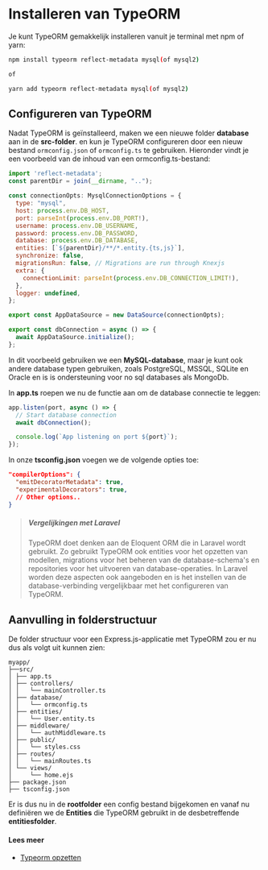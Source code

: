 # Installeren van TypeORM

Je kunt TypeORM gemakkelijk installeren vanuit je terminal met npm of yarn:

```bash
npm install typeorm reflect-metadata mysql(of mysql2)

of

yarn add typeorm reflect-metadata mysql(of mysql2)
```

## Configureren van TypeORM

Nadat TypeORM is geïnstalleerd, maken we een nieuwe folder **database** aan in de **src-folder**. en kun je TypeORM configureren door een nieuw bestand `ormconfig.json` of `ormconfig.ts` te gebruiken. Hieronder vindt je een voorbeeld van de inhoud van een ormconfig.ts-bestand:

```javascript
import 'reflect-metadata';
const parentDir = join(__dirname, "..");

const connectionOpts: MysqlConnectionOptions = {
  type: "mysql",
  host: process.env.DB_HOST,
  port: parseInt(process.env.DB_PORT!),
  username: process.env.DB_USERNAME,
  password: process.env.DB_PASSWORD,
  database: process.env.DB_DATABASE,
  entities: [`${parentDir}/**/*.entity.{ts,js}`],
  synchronize: false,
  migrationsRun: false, // Migrations are run through Knexjs
  extra: {
    connectionLimit: parseInt(process.env.DB_CONNECTION_LIMIT!),
  },
  logger: undefined,
};

export const AppDataSource = new DataSource(connectionOpts);

export const dbConnection = async () => {
  await AppDataSource.initialize();
};

```

In dit voorbeeld gebruiken we een **MySQL-database**, maar je kunt ook andere database typen gebruiken, zoals PostgreSQL, MSSQL, SQLite en Oracle en is is ondersteuning voor no sql databases als MongoDb.

In **app.ts** roepen we nu de functie aan om de database connectie te leggen:

```javascript
app.listen(port, async () => {
  // Start database connection
  await dbConnection();

  console.log(`App listening on port ${port}`);
});
```

In onze **tsconfig.json** voegen we de volgende opties toe:

```json
"compilerOptions": {
  "emitDecoratorMetadata": true,
  "experimentalDecorators": true,
  // Other options..
}

```

> ##### Vergelijkingen met Laravel
>
> TypeORM doet denken aan de Eloquent ORM die in Laravel wordt gebruikt. Zo gebruikt TypeORM ook entities voor het opzetten van modellen, migrations voor het beheren van de database-schema's en repositories voor het uitvoeren van database-operaties. In Laravel worden deze aspecten ook aangeboden en is het instellen van de database-verbinding vergelijkbaar met het configureren van TypeORM.

## Aanvulling in folderstructuur

De folder structuur voor een Express.js-applicatie met TypeORM zou er nu dus als volgt uit kunnen zien:

```
myapp/
├──src/
│ ├── app.ts
│ ├── controllers/
│ │   └── mainController.ts
│ ├── database/
│ │   └── ormconfig.ts
│ ├── entities/
│ │   └── User.entity.ts
│ ├── middleware/
│ │   └── authMiddleware.ts
│ ├── public/
│ │   └── styles.css
│ ├── routes/
│ │   └── mainRoutes.ts
│ └── views/
│     └── home.ejs
├── package.json
├── tsconfig.json
```

Er is dus nu in de **rootfolder** een config bestand bijgekomen en vanaf nu definiëren we de **Entities** die TypeORM gebruikt in de desbetreffende **entitiesfolder**.

#### Lees meer

- [Typeorm opzetten](https://typeorm.io/example-with-express)
